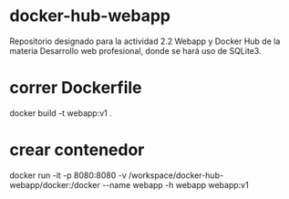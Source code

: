 # docker-hub-webapp
Repositorio designado para la actividad 2.2 Webapp y Docker Hub de la materia Desarrollo web profesional, donde se hará uso de SQLite3.

# correr Dockerfile
docker build -t webapp:v1 .

# crear contenedor
docker run -it -p 8080:8080 -v /workspace/docker-hub-webapp/docker:/docker --name webapp -h webapp webapp:v1

# 